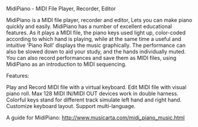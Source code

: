 MidiPiano - MIDI File Player, Recorder, Editor

MidiPiano is a MIDI file player, recorder and editor, Lets you can make piano quickly and easily. MidiPiano has a number of excellent educational features. As it plays a MIDI file, the piano keys used light up, color-coded according to which hand is playing, while at the same time a useful and intuitive 'Piano Roll' displays the music graphically. The performance can also be slowed down to aid your study, and the hands individually muted. You can also record performances and save them as MIDI files, using MidiPiano as an introduction to MIDI sequencing.

Features:

Play and Record MIDI file with a virtual keyboard.
Edit MIDI file with visual piano roll.
Max 128 MIDI IN/MIDI OUT devices work in double harness.
Colorful keys stand for different track simulate left hand and right hand.
Customize keyboard layout.
Support multi-language.

A guide for MidiPiano: http://www.musicarta.com/midi_piano_music.html
